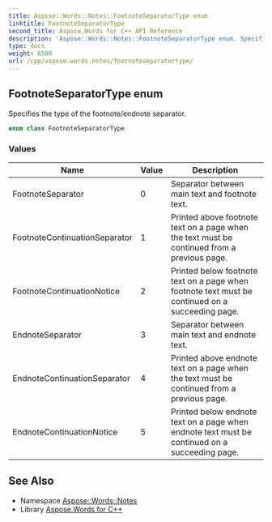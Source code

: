 ```yaml
---
title: Aspose::Words::Notes::FootnoteSeparatorType enum
linktitle: FootnoteSeparatorType
second_title: Aspose.Words for C++ API Reference
description: 'Aspose::Words::Notes::FootnoteSeparatorType enum. Specifies the type of the footnote/endnote separator in C++.'
type: docs
weight: 6500
url: /cpp/aspose.words.notes/footnoteseparatortype/
---
```

## FootnoteSeparatorType enum


Specifies the type of the footnote/endnote separator.

```cpp
enum class FootnoteSeparatorType
```

### Values

| Name | Value | Description |
| --- | --- | --- |
| FootnoteSeparator | 0 | Separator between main text and footnote text. |
| FootnoteContinuationSeparator | 1 | Printed above footnote text on a page when the text must be continued from a previous page. |
| FootnoteContinuationNotice | 2 | Printed below footnote text on a page when footnote text must be continued on a succeeding page. |
| EndnoteSeparator | 3 | Separator between main text and endnote text. |
| EndnoteContinuationSeparator | 4 | Printed above endnote text on a page when the text must be continued from a previous page. |
| EndnoteContinuationNotice | 5 | Printed below endnote text on a page when endnote text must be continued on a succeeding page. |

## See Also

* Namespace [Aspose::Words::Notes](../)
* Library [Aspose.Words for C++](../../)
